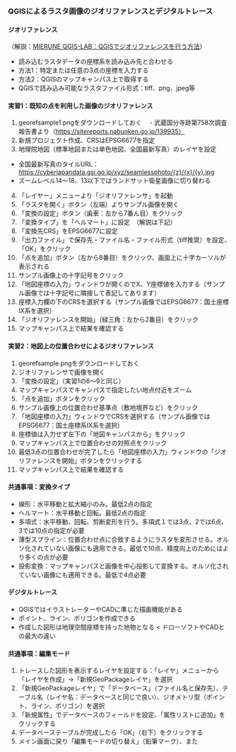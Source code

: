 ### QGISによるラスタ画像のジオリファレンスとデジタルトレース

#### ジオリファレンス
（解説：[MIERUNE QGIS-LAB：QGISでジオリファレンスを行う方法](https://qgis.mierune.co.jp/posts/howto_use_georeferencer)）
- 読み込むラスタデータの座標系を読み込み先と合わせる
- 方法1：特定または任意の3点の座標を入力する
- 方法2：QGISのマップキャンパス上で取得する
- QGISで読み込み可能なラスタファイル形式：tiff、png、jpeg等


#### 実習1：既知の点を利用した画像のジオリファレンス
1. georefsample1.pngをダウンロードしておく
　- 武蔵国分寺跡第758次調査報告書より（https://sitereports.nabunken.go.jp/139935）
2. 新規プロジェクト作成、CRSはEPSG6677を指定
3. 地理院地図（標準地図または単色地図、全国最新写真）のレイヤを設定
  - 全国最新写真のタイルURL：https://cyberjapandata.gsi.go.jp/xyz/seamlessphoto/{z}/{x}/{y}.jpg
  - ズームレベル14〜18、13以下ではランドサット衛星画像に切り替わる
4. 「レイヤー」メニューより「ジオリファレンサ」を起動
5. 「ラスタを開く」ボタン（左端）よりサンプル画像を開く
6. 「変換の設定」ボタン（歯車：左から7番ん目）をクリック
7. 「変換タイプ」を「ヘルマート」に設定　（解説は下記）
8. 「変換先CRS」をEPSG6677に設定
9. 「出力ファイル」で保存先・ファイル名・ファイル形式（tiff推奨）を設定、「OK」をクリック
10. 「点を追加」ボタン（左から8番目）をクリック、画面上に十字カーソルが表示される
11. サンプル画像上の十字記号をクリック
12. 「地図座標の入力」ウィンドウが開くのでX、Y座標値を入力する（サンプル画像では十字記号に隣接して表記してあります）
13. 座標入力欄の下のCRSを選択する（サンプル画像ではEPSG6677：国土座標IX系を選択）
14. 「ジオリファレンスを開始」（緑三角：左から2番目）をクリック
14. マップキャンパス上で結果を確認する

#### 実習2：地図上の位置合わせによるジオリファレンス
1. georefsample.pngをダウンロードしておく
2. ジオリファレンサで画像を開く
3. 「変換の設定」（実習1の6〜9と同じ）
4. マップキャンパスでキャンパスで指定したい地点付近をズーム
5. 「点を追加」ボタンをクリック
6. サンプル画像上の位置合わせ基準点（敷地境界など）をクリック
7. 「地図座標の入力」ウィンドウでCRSを選択する（サンプル画像ではEPSG6677：国土座標系IX系を選択）
8. 座標値は入力せず左下の「地図キャンパスから」をクリック
9. マップキャンパス上で位置合わせの対照点をクリック
10. 最低3点の位置合わせが完了したら「地図座標の入力」ウィンドウの「ジオリファレンスを開始」ボタンをクリックする
11. マップキャンパス上で結果を確認する

#### 共通事項：変換タイプ
- 線形：水平移動と拡大縮小のみ。最低2点の指定
- ヘルマート：水平移動と回転。最低2点の指定
- 多項式：水平移動、回転、剪断変形を行う。多項式１では3点、2では6点、3では10点の指定が必要
- 薄型スプライン：位置合わせ点に合致するようにラスタを変形させる。オルソ化されていない画像にも適用できる。最低で10点、精度向上のためにはより多くの点が必要
- 投影変換：マップキャンパスと画像を中心投影して変換する。オルソ化されていない画像にも適用できる。最低で4点必要

#### デジタルトレース
- QGISではイラストレーターやCADに準じた描画機能がある
- ポイント、ライン、ポリゴンを作成できる
- 作成した図形は地理空間座標を持った地物となる < ドローソフトやCADとの最大の違い

#### 共通事項：編集モード
1. トレースした図形を表示するレイヤを設定する：「レイヤ」メニューから「レイヤを作成」→「新規GeoPackageレイヤ」を選択
2. 「新規GeoPackageレイヤ」で「データベース」（ファイル名と保存先）、テーブル名（レイヤ名：データベースと同じで良い）、ジオメトリ型（ポイント、ライン、ポリゴン）を選択
3. 「新規属性」でデータベースのフィールドを設定、「属性リストに追加」をクリックする
4. データベーステーブルが完成したら「OK」（右下）をクリックする
5. メイン画面に戻り「編集モードの切り替え」（鉛筆マーク）、また
    
